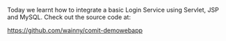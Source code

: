 Today we learnt how to integrate a basic Login Service using Servlet, JSP and MySQL. Check out the source code at:

https://github.com/wainny/comit-demowebapp

